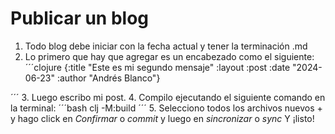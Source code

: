 # Publicar un  blog

1. Todo blog debe iniciar con la fecha actual y tener la terminación .md
2. Lo primero que hay que agregar es un encabezado como el siguiente:
   ´´´clojure
 {:title "Este es mi segundo mensaje"
  :layout :post 
  :date "2024-06-23"
  :author "Andrés Blanco"}

´´´
3. Luego escribo mi post.
4. Compilo ejecutando el siguiente comando en la terminal:
´´´bash
clj -M:build
´´´
5. Selecciono todos los archivos nuevos + y hago click en *Confirmar* o *commit* y luego en *sincronizar* o *sync*
Y ¡listo!
